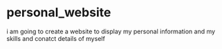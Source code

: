 # personal_website
i am going to create a website  to display  my personal information and my skills and conatct details of myself
